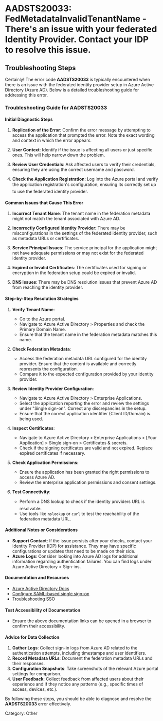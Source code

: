 # AADSTS20033: FedMetadataInvalidTenantName - There's an issue with your federated Identity Provider. Contact your IDP to resolve this issue.


## Troubleshooting Steps
Certainly! The error code **AADSTS20033** is typically encountered when there is an issue with the federated identity provider setup in Azure Active Directory (Azure AD). Below is a detailed troubleshooting guide for addressing this error.

### Troubleshooting Guide for AADSTS20033

#### Initial Diagnostic Steps
1. **Replication of the Error**: Confirm the error message by attempting to access the application that prompted the error. Note the exact wording and context in which the error appears.

2. **User Context**: Identify if the issue is affecting all users or just specific ones. This will help narrow down the problem.

3. **Review User Credentials**: Ask affected users to verify their credentials, ensuring they are using the correct username and password.

4. **Check the Application Registration**: Log into the Azure portal and verify the application registration's configuration, ensuring its correctly set up to use the federated identity provider.

#### Common Issues that Cause This Error
1. **Incorrect Tenant Name**: The tenant name in the federation metadata might not match the tenant associated with Azure AD.

2. **Incorrectly Configured Identity Provider**: There may be misconfigurations in the settings of the federated identity provider, such as metadata URLs or certificates.

3. **Service Principal Issues**: The service principal for the application might not have adequate permissions or may not exist for the federated identity provider.

4. **Expired or Invalid Certificates**: The certificates used for signing or encryption in the federation setup could be expired or invalid.

5. **DNS Issues**: There may be DNS resolution issues that prevent Azure AD from reaching the identity provider.

#### Step-by-Step Resolution Strategies
1. **Verify Tenant Name**:
   - Go to the Azure portal.
   - Navigate to Azure Active Directory > Properties and check the Primary Domain Name.
   - Ensure that the tenant name in the federation metadata matches this name.

2. **Check Federation Metadata**:
   - Access the federation metadata URL configured for the identity provider. Ensure that the content is available and correctly represents the configuration.
   - Compare it to the expected configuration provided by your identity provider.

3. **Review Identity Provider Configuration**:
   - Navigate to Azure Active Directory > Enterprise Applications.
   - Select the application reporting the error and review the settings under "Single sign-on". Correct any discrepancies in the setup.
   - Ensure that the correct application identifier (Client ID/Domain) is being used.

4. **Inspect Certificates**:
   - Navigate to Azure Active Directory > Enterprise Applications > [Your Application] > Single sign-on > Certificates & secrets.
   - Check if the signing certificates are valid and not expired. Replace expired certificates if necessary.

5. **Check Application Permissions**:
   - Ensure the application has been granted the right permissions to access Azure AD.
   - Review the enterprise application permissions and consent settings.

6. **Test Connectivity**:
   - Perform a DNS lookup to check if the identity providers URL is resolvable.
   - Use tools like `nslookup` or `curl` to test the reachability of the federation metadata URL.

#### Additional Notes or Considerations
- **Support Contact**: If the issue persists after your checks, contact your Identity Provider (IDP) for assistance. They may have specific configurations or updates that need to be made on their side.
- **Azure Logs**: Consider looking into Azure AD logs for additional information regarding authentication failures. You can find logs under Azure Active Directory > Sign-ins.

#### Documentation and Resources
- [Azure Active Directory Docs](https://docs.microsoft.com/en-us/azure/active-directory/)
- [Configure SAML-based single sign-on](https://docs.microsoft.com/en-us/azure/active-directory/develop/enterprise-apps-saml-sso)
- [Troubleshooting SSO](https://docs.microsoft.com/en-us/azure/active-directory/develop/troubleshoot-sso)

#### Test Accessibility of Documentation
- Ensure the above documentation links can be opened in a browser to confirm their accessibility.

#### Advice for Data Collection
1. **Gather Logs**: Collect sign-in logs from Azure AD related to the authentication attempts, including timestamps and user identifiers.
2. **Record Metadata URLs**: Document the federation metadata URLs and their responses.
3. **Configuration Snapshots**: Take screenshots of the relevant Azure portal settings for comparison.
4. **User Feedback**: Collect feedback from affected users about their experience and if they notice any patterns (e.g., specific times of access, devices, etc.).

By following these steps, you should be able to diagnose and resolve the **AADSTS20033** error effectively.

Category: Other